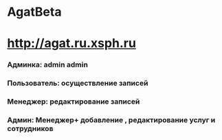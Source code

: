 # AgatBeta
# http://agat.ru.xsph.ru
### Админка: admin admin
### Пользователь: осуществление записей
### Менеджер: редактирование записей
### Админ: Менеджер+ добавление , редактирование услуг и сотрудников

